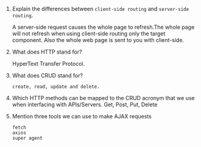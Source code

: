 1. Explain the differences between `client-side routing` and `server-side routing`.

      A server-side request causes the whole page to refresh.The whole page will not refresh 
      when using client-side routing only the target component. Also the whole web page is sent
      to you with client-side.

1. What does HTTP stand for?

      HyperText Transfer Protocol.

1. What does CRUD stand for?

       create, read, update and delete.

1. Which HTTP methods can be mapped to the CRUD acronym that we use when interfacing with APIs/Servers.
     Get, Post, Put, Delete

1. Mention three tools we can use to make AJAX requests

       fetch
       axios
       super agent